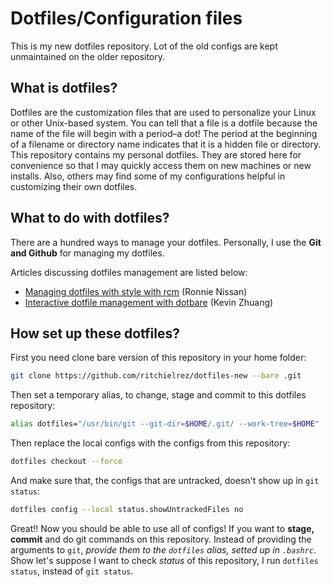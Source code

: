 # Dotfiles/Configuration files
This is my new dotfiles repository. Lot of the old configs are kept unmaintained on the older repository.

## What is dotfiles?

Dotfiles are the customization files that are used to personalize your Linux or other Unix-based system.  You can tell that a file is a dotfile because the name of the file will begin with a period–a dot!  The period at the beginning of a filename or directory name indicates that it is a hidden file or directory.  This repository contains my personal dotfiles.  They are stored here for convenience so that I may quickly access them on new machines or new installs.  Also, others may find some of my configurations helpful in customizing their own dotfiles.


## What to do with dotfiles?

There are a hundred ways to manage your dotfiles. Personally, I use the **Git and Github** for managing my dotfiles. 

Articles discussing dotfiles management are listed below:

- [Managing dotfiles with style with rcm](https://distrotube.com/guest-articles/managing-dotfiles-with-rcm.html) (Ronnie Nissan)
- [Interactive dotfile management with dotbare](https://distrotube.com/guest-articles/interactive-dotfile-management-dotbare.html) (Kevin Zhuang)


## How set up these dotfiles?

First you need clone bare version of this repository in your home folder:
```bash
git clone https://github.com/ritchielrez/dotfiles-new --bare .git
```

Then set a temporary alias, to change, stage and commit to this dotfiles repository:
```bash
alias dotfiles="/usr/bin/git --git-dir=$HOME/.git/ --work-tree=$HOME"
```

Then replace the local configs with the configs from this repository:
```bash
dotfiles checkout --force
```

And make sure that, the configs that are untracked, doesn't show up in `git status`:
```bash
dotfiles config --local status.showUntrackedFiles no
```

Great!! Now you should be able to use all of configs! If you want to **stage, commit** and
do git commands on this repository. Instead of providing the arguments to `git`, *provide them
to the `dotfiles` alias, setted up in `.bashrc`*. Show let's suppose I want to check 
*status* of this repository, I run `dotfiles status`, instead of `git status`.
